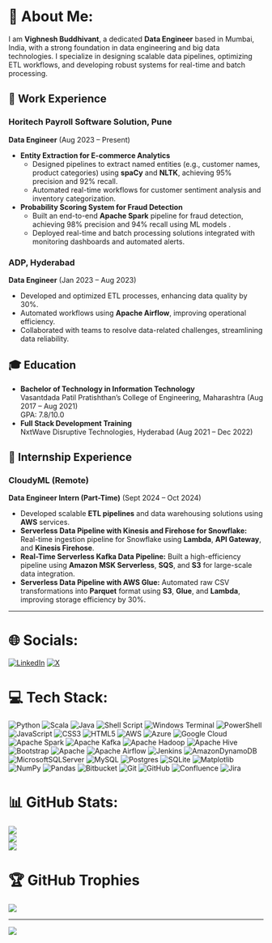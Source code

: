 # 💫 About Me:
I am **Vighnesh Buddhivant**, a dedicated **Data Engineer** based in Mumbai, India, with a strong foundation in data engineering and big data technologies. I specialize in designing scalable data pipelines, optimizing ETL workflows, and developing robust systems for real-time and batch processing.  

## 💼 Work Experience  
### **Horitech Payroll Software Solution, Pune**  
**Data Engineer** (Aug 2023 – Present)  
- **Entity Extraction for E-commerce Analytics**  
  - Designed pipelines to extract named entities (e.g., customer names, product categories) using **spaCy** and **NLTK**, achieving 95% precision and 92% recall.  
  - Automated real-time workflows for customer sentiment analysis and inventory categorization.  
- **Probability Scoring System for Fraud Detection**  
  - Built an end-to-end **Apache Spark** pipeline for fraud detection, achieving 98% precision and 94% recall using ML models .  
  - Deployed real-time and batch processing solutions integrated with monitoring dashboards and automated alerts.  

### **ADP, Hyderabad**  
**Data Engineer** (Jan 2023 – Aug 2023)  
- Developed and optimized ETL processes, enhancing data quality by 30%.  
- Automated workflows using **Apache Airflow**, improving operational efficiency.  
- Collaborated with teams to resolve data-related challenges, streamlining data reliability.  

## 🎓 Education  
- **Bachelor of Technology in Information Technology**  
  Vasantdada Patil Pratishthan’s College of Engineering, Maharashtra (Aug 2017 – Aug 2021)  
  GPA: 7.8/10.0  
- **Full Stack Development Training**  
  NxtWave Disruptive Technologies, Hyderabad (Aug 2021 – Dec 2022)  

## 🌟 Internship Experience  

### **CloudyML (Remote)**  
**Data Engineer Intern (Part-Time)** (Sept 2024 – Oct 2024)  
- Developed scalable **ETL pipelines** and data warehousing solutions using **AWS** services.  
- **Serverless Data Pipeline with Kinesis and Firehose for Snowflake:** Real-time ingestion pipeline for Snowflake using **Lambda**, **API Gateway**, and **Kinesis Firehose**.  
- **Real-Time Serverless Kafka Data Pipeline:** Built a high-efficiency pipeline using **Amazon MSK Serverless**, **SQS**, and **S3** for large-scale data integration.  
- **Serverless Data Pipeline with AWS Glue:** Automated raw CSV transformations into **Parquet** format using **S3**, **Glue**, and **Lambda**, improving storage efficiency by 30%. 

---

# 🌐 Socials:
[![LinkedIn](https://img.shields.io/badge/LinkedIn-%230077B5.svg?logo=linkedin&logoColor=white)](https://www.linkedin.com/in/vighneshbuddhivant) [![X](https://img.shields.io/badge/X-black.svg?logo=X&logoColor=white)](https://x.com/vSachin10) 

# 💻 Tech Stack:
![Python](https://img.shields.io/badge/python-3670A0?style=flat&logo=python&logoColor=ffdd54)   ![Scala](https://img.shields.io/badge/scala-%23DC322F.svg?style=flat&logo=scala&logoColor=white)   ![Java](https://img.shields.io/badge/java-%23ED8B00.svg?style=flat&logo=openjdk&logoColor=white)   ![Shell Script](https://img.shields.io/badge/shell_script-%23121011.svg?style=flat&logo=gnu-bash&logoColor=white)   ![Windows Terminal](https://img.shields.io/badge/Windows%20Terminal-%234D4D4D.svg?style=flat&logo=windows-terminal&logoColor=white)   ![PowerShell](https://img.shields.io/badge/PowerShell-%235391FE.svg?style=flat&logo=powershell&logoColor=white)   ![JavaScript](https://img.shields.io/badge/javascript-%23323330.svg?style=flat&logo=javascript&logoColor=%23F7DF1E)   ![CSS3](https://img.shields.io/badge/css3-%231572B6.svg?style=flat&logo=css3&logoColor=white)   ![HTML5](https://img.shields.io/badge/html5-%23E34F26.svg?style=flat&logo=html5&logoColor=white)   ![AWS](https://img.shields.io/badge/AWS-%23FF9900.svg?style=flat&logo=amazon-aws&logoColor=white)   ![Azure](https://img.shields.io/badge/azure-%230072C6.svg?style=flat&logo=microsoftazure&logoColor=white)   ![Google Cloud](https://img.shields.io/badge/GoogleCloud-%234285F4.svg?style=flat&logo=google-cloud&logoColor=white)   ![Apache Spark](https://img.shields.io/badge/Apache%20Spark-FDEE21?style=flat&logo=apachespark&logoColor=black)   ![Apache Kafka](https://img.shields.io/badge/Apache%20Kafka-000?style=flat&logo=apachekafka)   ![Apache Hadoop](https://img.shields.io/badge/Apache%20Hadoop-66CCFF?style=flat&logo=apachehadoop&logoColor=black)   ![Apache Hive](https://img.shields.io/badge/Apache%20Hive-FDEE21?style=flat&logo=apachehive&logoColor=black)   ![Bootstrap](https://img.shields.io/badge/bootstrap-%238511FA.svg?style=flat&logo=bootstrap&logoColor=white)   ![Apache](https://img.shields.io/badge/apache-%23D42029.svg?style=flat&logo=apache&logoColor=white)   ![Apache Airflow](https://img.shields.io/badge/Apache%20Airflow-017CEE?style=flat&logo=Apache%20Airflow&logoColor=white)   ![Jenkins](https://img.shields.io/badge/jenkins-%232C5263.svg?style=flat&logo=jenkins&logoColor=white)   ![AmazonDynamoDB](https://img.shields.io/badge/Amazon%20DynamoDB-4053D6?style=flat&logo=Amazon%20DynamoDB&logoColor=white)   ![MicrosoftSQLServer](https://img.shields.io/badge/Microsoft%20SQL%20Server-CC2927?style=flat&logo=microsoft%20sql%20server&logoColor=white)   ![MySQL](https://img.shields.io/badge/mysql-4479A1.svg?style=flat&logo=mysql&logoColor=white)   ![Postgres](https://img.shields.io/badge/postgres-%23316192.svg?style=flat&logo=postgresql&logoColor=white)   ![SQLite](https://img.shields.io/badge/sqlite-%2307405e.svg?style=flat&logo=sqlite&logoColor=white)   ![Matplotlib](https://img.shields.io/badge/Matplotlib-%23ffffff.svg?style=flat&logo=Matplotlib&logoColor=black) ![NumPy](https://img.shields.io/badge/numpy-%23013243.svg?style=flat&logo=numpy&logoColor=white)   ![Pandas](https://img.shields.io/badge/pandas-%23150458.svg?style=flat&logo=pandas&logoColor=white)   ![Bitbucket](https://img.shields.io/badge/bitbucket-%230047B3.svg?style=flat&logo=bitbucket&logoColor=white)   ![Git](https://img.shields.io/badge/git-%23F05033.svg?style=flat&logo=git&logoColor=white)   ![GitHub](https://img.shields.io/badge/github-%23121011.svg?style=flat&logo=github&logoColor=white)   ![Confluence](https://img.shields.io/badge/confluence-%23172BF4.svg?style=flat&logo=confluence&logoColor=white)   ![Jira](https://img.shields.io/badge/jira-%230A0FFF.svg?style=flat&logo=jira&logoColor=white)

# 📊 GitHub Stats:
![](https://github-readme-stats.vercel.app/api?username=vighneshbuddhivant&theme=default&hide_border=false&include_all_commits=true&count_private=true)<br/>
![](https://github-readme-streak-stats.herokuapp.com/?user=vighneshbuddhivant&theme=default&hide_border=false)<br/>
![](https://github-readme-stats.vercel.app/api/top-langs/?username=vighneshbuddhivant&theme=default&hide_border=false&include_all_commits=true&count_private=true&layout=compact)

# 🏆 GitHub Trophies
![](https://github-profile-trophy.vercel.app/?username=vighneshbuddhivant&theme=gruvbox&no-frame=false&no-bg=true&margin-w=4)

---
[![](https://visitcount.itsvg.in/api?id=vighneshbuddhivant&icon=0&color=1)](https://visitcount.itsvg.in)

<!-- Proudly created with GPRM ( https://gprm.itsvg.in ) -->
